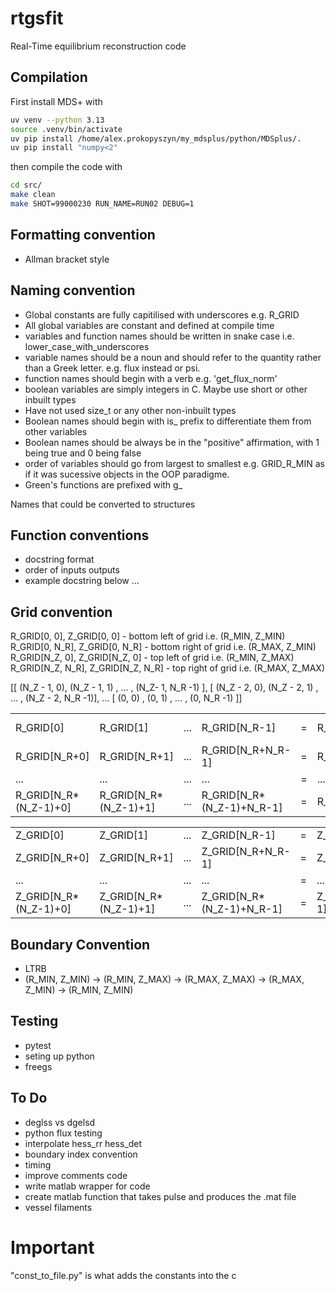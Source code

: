 # rtgsfit
Real-Time equilibrium reconstruction code

## Compilation
<!-- A .mat datafile will be required with the same variable names of that of the 
global constants specified in constants.h. This should 
contain all matrices in row major order, with indexing also in row major order 
and starting from 0.  The conda environment is only required for running the 
python tests

```bash
conda create -n rtgsfit python=3.9
pip install -r requirements.txt
cd src
make DATAFILE=<PATH/TO/DATAFILE.mat>
cd ../tests
make
``` -->
First install MDS+ with
```bash
uv venv --python 3.13
source .venv/bin/activate
uv pip install /home/alex.prokopyszyn/my_mdsplus/python/MDSplus/.
uv pip install "numpy<2"
```
then compile the code with
```bash
cd src/
make clean
make SHOT=99000230 RUN_NAME=RUN02 DEBUG=1
```



<!-- ## Program Structure
* shared libraries
* dependancy graph

rtgsfit

lapacke.h
cblas.h
math.h 
float.h
stdio.h
time.h
string.h -->

## Formatting convention
* Allman bracket style

## Naming convention
* Global constants are fully capitilised with underscores e.g. R_GRID
* All global variables are constant and defined at compile time
* variables and function names should be written in snake case 
i.e. lower_case_with_underscores
* variable names should be a noun and should refer to the quantity rather than 
a Greek letter. e.g. flux instead or psi.
* function names should begin with a verb e.g. 'get_flux_norm' 
* boolean variables are simply integers in C. Maybe use short or other inbuilt types
* Have not used size_t or any other non-inbuilt types
* Boolean names should begin with is_ prefix to differentiate them from other variables
* Boolean names should be always be in the "positive" affirmation, with 1 being
true and 0 being false
* order of variables should go from largest to smallest e.g. GRID_R_MIN
as if it was sucessive objects in the OOP paradigme.  
* Green's functions are prefixed with g_

Names that could be converted to structures



## Function conventions
* docstring format
* order of inputs outputs
* example docstring below ...


## Grid convention
R_GRID[0, 0], Z_GRID[0, 0] - bottom left of grid i.e. (R_MIN, Z_MIN)
R_GRID[0, N_R], Z_GRID[0, N_R] - bottom right of grid i.e. (R_MAX, Z_MIN)
R_GRID[N_Z, 0], Z_GRID[N_Z, 0] - top left of grid i.e. (R_MIN, Z_MAX)
R_GRID[N_Z, N_R], Z_GRID[N_Z, N_R] - top right of grid i.e. (R_MAX, Z_MAX)

[[ (N_Z - 1, 0), (N_Z - 1, 1)  , ... , (N_Z- 1, N_R -1)  ],
 [ (N_Z - 2, 0), (N_Z - 2, 1)  , ... , (N_Z - 2, N_R -1)],
                    ...
 [ (0, 0)      , (0, 1)       , ... , (0, N_R -1)       ]]

| | | | | | | | | |
|-|-|-|-|-|-|-|-|-|
|R_GRID[0]|R_GRID[1]|...|R_GRID[N_R-1]|=|R_VEC[0]|R_VEC[1]|...|R_VEC[N_R-1]|
|R_GRID[N_R+0]|R_GRID[N_R+1]|...|R_GRID[N_R+N_R-1]|=|R_VEC[0]|R_VEC[1]|...|R_VEC[N_R-1]|
|...|...|...|...|=|...|...|...|...|=
|R_GRID[N_R*(N_Z-1)+0]|R_GRID[N_R*(N_Z-1)+1]|...|R_GRID[N_R*(N_Z-1)+N_R-1]|=|R_VEC[0]|R_VEC[1]|...|R_VEC[N_R-1]|

| | | | | | | | | |
|-|-|-|-|-|-|-|-|-|
|Z_GRID[0]|Z_GRID[1]|...|Z_GRID[N_R-1]|=|Z_VEC[0]|Z_VEC[0]|...|Z_VEC[0]|
|Z_GRID[N_R+0]|Z_GRID[N_R+1]|...|Z_GRID[N_R+N_R-1]|=|Z_VEC[1]|Z_VEC[1]|...|Z_VEC[1]|
|...|...|...|...|=|...|...|...|...|=
|Z_GRID[N_R*(N_Z-1)+0]|Z_GRID[N_R*(N_Z-1)+1]|...|Z_GRID[N_R*(N_Z-1)+N_R-1]|=|Z_VEC[N_Z-1]|Z_VEC[N_Z-1]|...|Z_VEC[N_Z-1]|

## Boundary Convention 
* LTRB
* (R_MIN, Z_MIN) -> (R_MIN, Z_MAX) -> (R_MAX, Z_MAX) -> (R_MAX, Z_MIN) -> (R_MIN, Z_MIN)


 
## Testing
* pytest
* seting up python
* freegs

## To Do
* deglss vs dgelsd
* python flux testing
* interpolate hess_rr hess_det
* boundary index convention
* timing
* improve comments code
* write matlab wrapper for code 
* create matlab function that takes pulse and produces the .mat file
* vessel filaments


<!-- # To compile
(Peter's notes)
```bash
git checkout replay_rtgsfit
scl enable devtoolset-11 bash
export LD_LIBRARY_PATH=$LD_LIBRARY_PATH:/usr/lib64/
cd src/
make
```

To check out PCS
/home/peter.buxton/0_Version_Controlled/pcs/model/ST40PCS
gcc -c -o bin/mds_tools.o src/mds_tools.c -Iinclude -I/usr/local/mdsplus/include
gcc -c -o bin/utils.o src/utils.c -Iinclude

To compile tests
```bash
cd ../tests/
make -f makefile_test PCS_PATH=/home/peter.buxton/0_Version_Controlled/pcs
```

./replay_rtgsfit 12050 0.01 0.002 0.2 -->


# Important
"const_to_file.py" is what adds the constants into the c


<!-- 
make DATAFILE=/home/peter.buxton/0_Version_Controlled/rtgsfit/data/12001000_RUN04_for_c.mat


One line running:
```bash
cd src/; make DATAFILE=/home/peter.buxton/0_Version_Controlled/rtgsfit/data/12001000_RUN04_for_c.mat; cd ../tests/; rm replay_rtgsfit; make -f makefile_test PCS_PATH=/home/peter.buxton/0_Version_Controlled/pcs; ./replay_rtgsfit 12050 0.01 0.0004 0.2; cd ../
```

plotting
```bash
python3 ../py-files/plot_timed_data.py
````


backtrace
gdb --args ./replay_rtgsfit 12050 0.02 0.0005 0.2;
run
bt

# Instructions for aleksei

source /opt/intel/oneapi/setvars.sh -->
